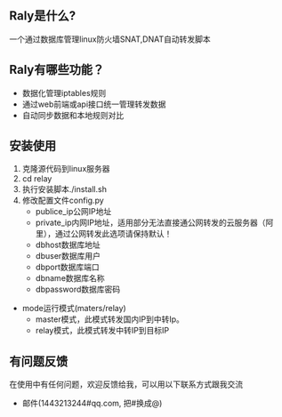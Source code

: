 ## Raly是什么?
一个通过数据库管理linux防火墙SNAT,DNAT自动转发脚本

## Raly有哪些功能？

* 数据化管理iptables规则
*  通过web前端或api接口统一管理转发数据
*  自动同步数据和本地规则对比

## 安装使用
1. 克隆源代码到linux服务器
2. cd relay
3. 执行安装脚本./install.sh
4. 修改配置文件config.py
    * publice_ip公网IP地址
    * private_ip内网IP地址，适用部分无法直接通公网转发的云服务器（阿里），通过公网转发此选项请保持默认！
    * dbhost数据库地址
    * dbuser数据库用户
    * dbport数据库端口
    * dbname数据库名称
    * dbpassword数据库密码
 * mode运行模式(maters/relay)
    * master模式，此模式转发国内IP到中转Ip。
    * relay模式，此模式转发中转IP到目标IP

 

## 有问题反馈
在使用中有任何问题，欢迎反馈给我，可以用以下联系方式跟我交流

* 邮件(1443213244#qq.com, 把#换成@)




